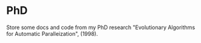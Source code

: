 # PhD
Store some docs and code from my PhD research 
"Evolutionary Algorithms for Automatic Paralleization", (1998). 
